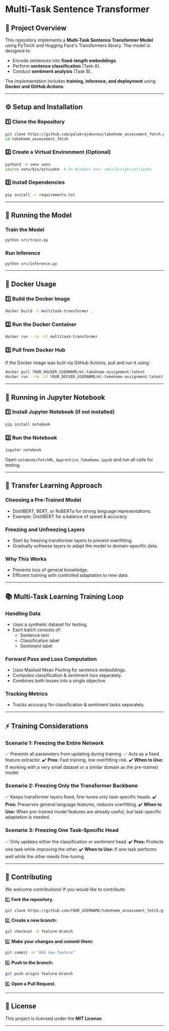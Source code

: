 # Multi-Task Sentence Transformer

## 📌 Project Overview

This repository implements a **Multi-Task Sentence Transformer Model** using PyTorch and Hugging Face's Transformers library. The model is designed to:
- Encode sentences into **fixed-length embeddings**.
- Perform **sentence classification** (Task A).
- Conduct **sentiment analysis** (Task B).

The implementation includes **training, inference, and deployment** using **Docker and GitHub Actions**.

---

## ⚙️ Setup and Installation

### 1️⃣ **Clone the Repository**
```sh
git clone https://github.com/palakrajdevneu/takehome_assessment_fetch.git
cd takehome_assessment_fetch
```

### 2️⃣ **Create a Virtual Environment (Optional)**
```sh
python3 -m venv venv
source venv/bin/activate  # On Windows use: venv\Scripts\activate
```

### 3️⃣ **Install Dependencies**
```sh
pip install -r requirements.txt
```

---

## 🚀 Running the Model

### **Train the Model**
```sh
python src/train.py
```

### **Run Inference**
```sh
python src/inference.py
```

---

## 🐳 Docker Usage

### 1️⃣ **Build the Docker Image**
```sh
docker build -t multitask-transformer .
```

### 2️⃣ **Run the Docker Container**
```sh
docker run --rm -it multitask-transformer
```

### 3️⃣ **Pull from Docker Hub**
If the Docker image was built via GitHub Actions, pull and run it using:
```sh
docker pull YOUR_DOCKER_USERNAME/ml-takehome-assignment:latest
docker run --rm -it YOUR_DOCKER_USERNAME/ml-takehome-assignment:latest
```

---

## 📂 Running in Jupyter Notebook

### 1️⃣ **Install Jupyter Notebook (if not installed)**
```sh
pip install notebook
```

### 2️⃣ **Run the Notebook**
```sh
jupyter notebook
```
Open `notebook/FetchML_Apprentice_TakeHome.ipynb` and run all cells for testing.

---

## 🔄 Transfer Learning Approach

### **Choosing a Pre-Trained Model**
- DistilBERT, BERT, or RoBERTa for strong language representations.
- Example: DistilBERT for a balance of speed & accuracy.

### **Freezing and Unfreezing Layers**
- Start by freezing transformer layers to prevent overfitting.
- Gradually unfreeze layers to adapt the model to domain-specific data.

### **Why This Works**
- Prevents loss of general knowledge.
- Efficient training with controlled adaptation to new data.

---

## 📚 Multi-Task Learning Training Loop

### **Handling Data**
- Uses a synthetic dataset for testing.
- Each batch consists of:
  - Sentence text
  - Classification label
  - Sentiment label

### **Forward Pass and Loss Computation**
- Uses Masked Mean Pooling for sentence embeddings.
- Computes classification & sentiment loss separately.
- Combines both losses into a single objective.

### **Tracking Metrics**
- Tracks accuracy for classification & sentiment tasks separately.

---

## ⚡ Training Considerations

### **Scenario 1: Freezing the Entire Network**
✅ Prevents all parameters from updating during training.
✅ Acts as a fixed feature extractor.
✔️ **Pros:** Fast training, low overfitting risk.
✔️ **When to Use:** If working with a very small dataset or a similar domain as the pre-trained model.

### **Scenario 2: Freezing Only the Transformer Backbone**
✅ Keeps transformer layers fixed, fine-tunes only task-specific heads.
✔️ **Pros:** Preserves general language features, reduces overfitting.
✔️ **When to Use:** When pre-trained model features are already useful, but task-specific adaptation is needed.

### **Scenario 3: Freezing One Task-Specific Head**
✅ Only updates either the classification or sentiment head.
✔️ **Pros:** Protects one task while improving the other.
✔️ **When to Use:** If one task performs well while the other needs fine-tuning.

---

## 🤝 Contributing

We welcome contributions! If you would like to contribute:

1️⃣ **Fork the repository.**
```sh
git clone https://github.com/YOUR_USERNAME/takehome_assessment_fetch.git
```

2️⃣ **Create a new branch:**
```sh
git checkout -b feature-branch
```

3️⃣ **Make your changes and commit them:**
```sh
git commit -m "Add new feature"
```

4️⃣ **Push to the branch:**
```sh
git push origin feature-branch
```

5️⃣ **Open a Pull Request.**

---

## 📜 License

This project is licensed under the **MIT License**.

---
